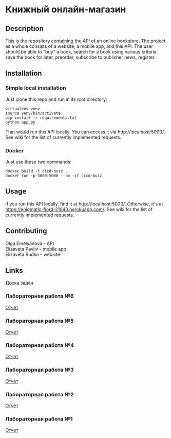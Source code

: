 # Книжный онлайн-магазин

## Description
This is the repository containing the API of an online bookstore. The project as a whole consists of a website, a mobile app, and this API. The user should be able to "buy" a book, search for a book using various criteria, save the book for later, preorder, subscribe to publisher news, register.

## Installation
### Simple local installation
Just clone this repo and run in its root directory:
```
virtualenv venv
source venv/bin/activate
pip install -r requirements.txt
python app.py
```
That would run this API locally. You can access it via http://localhost:5000/. See wiki for the list of currently implemented requests.
### Docker
Just use these two commands:
```
docker build -t cicd-buzz .
docker run -p 5000:5000 --rm -it cicd-buzz
```

## Usage
If you run this API locally, find it at http://localhost:5000/. Otherwise, it's at https://enigmatic-fjord-21043.herokuapp.com/. See wiki for the list of currently implemented requests.

## Contributing
Olga Emelyanova - API  
Elizaveta Pavliv - mobile app  
Elizaveta Rudko - website  

## Links
[Доска задач](https://trello.com/b/N4SVkmsi/online-book-store)  

### Лабораторная работа №6
[Отчет](https://docs.google.com/document/d/1SxKUJQ3qKWR2iIdwp54GnfThFLRbq41w9RUsQqbt9YE/edit?usp=sharing)

### Лабораторная работа №5
[Отчет](https://docs.google.com/document/d/13xRC4Q1mV95B9rvDL7SD5nQtfdJC0OVN1I8Swgg0RR8/edit?usp=sharing)

### Лабораторная работа №4
[Отчет](https://docs.google.com/document/d/1XCsQlN3ctddITmQk-4DqYc0eJI72WeYPPpzDh3rKV5w/edit?usp=sharing)

### Лабораторная работа №3
[Отчет](https://docs.google.com/document/d/1yqkAIHTJadKMPsDAT156mki4fX61RuriYXG0IMjlrF4/edit?usp=sharing)

### Лабораторная работа №2
[Отчет](https://docs.google.com/document/d/1GajB9ztzVj_wTfkXFviRRLMyeE8dEW_rIhYh-ez5ZEw/edit?usp=sharing)

### Лабораторная работа №1
[Отчет](https://docs.google.com/document/d/1CJvNVqk_2MeYn7cg6lBN1w57VVnbmdHvJZgvyGb2Fx8/edit?usp=sharing)
